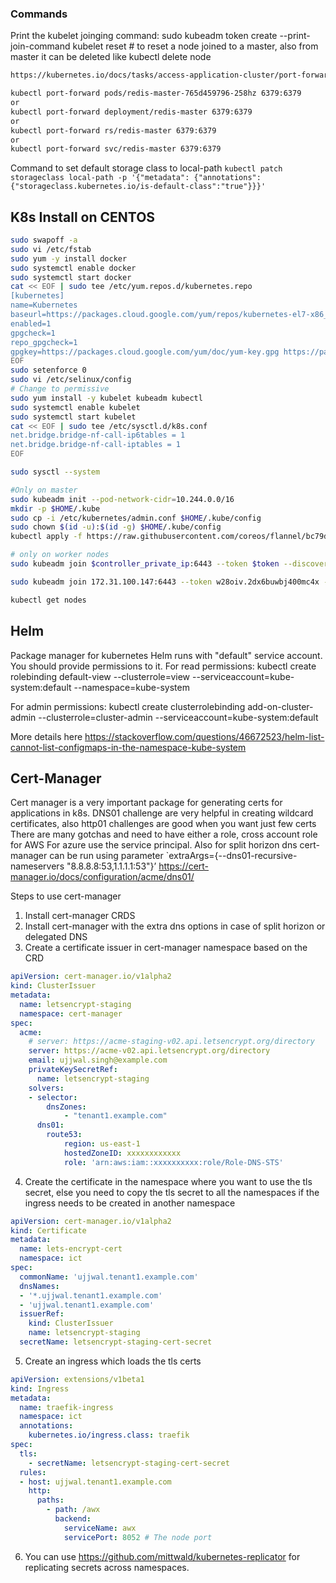 ### Commands
Print the kubelet joinging command:
sudo kubeadm token create --print-join-command
kubelet reset # to reset a node joined to a master, also from master it can be deleted like kubectl delete node <node-name>

```bash
https://kubernetes.io/docs/tasks/access-application-cluster/port-forward-access-application-cluster/

kubectl port-forward pods/redis-master-765d459796-258hz 6379:6379
or
kubectl port-forward deployment/redis-master 6379:6379 
or
kubectl port-forward rs/redis-master 6379:6379 
or
kubectl port-forward svc/redis-master 6379:6379
```

Command to set default storage class to local-path
`kubectl patch storageclass local-path -p '{"metadata": {"annotations":{"storageclass.kubernetes.io/is-default-class":"true"}}}'`


## K8s Install on CENTOS

```bash
sudo swapoff -a
sudo vi /etc/fstab
sudo yum -y install docker
sudo systemctl enable docker
sudo systemctl start docker
cat << EOF | sudo tee /etc/yum.repos.d/kubernetes.repo
[kubernetes]
name=Kubernetes
baseurl=https://packages.cloud.google.com/yum/repos/kubernetes-el7-x86_64
enabled=1
gpgcheck=1
repo_gpgcheck=1
gpgkey=https://packages.cloud.google.com/yum/doc/yum-key.gpg https://packages.cloud.google.com/yum/doc/rpm-package-key.gpg
EOF
sudo setenforce 0
sudo vi /etc/selinux/config
# Change to permissive
sudo yum install -y kubelet kubeadm kubectl
sudo systemctl enable kubelet
sudo systemctl start kubelet
cat << EOF | sudo tee /etc/sysctl.d/k8s.conf
net.bridge.bridge-nf-call-ip6tables = 1
net.bridge.bridge-nf-call-iptables = 1
EOF

sudo sysctl --system

#Only on master
sudo kubeadm init --pod-network-cidr=10.244.0.0/16
mkdir -p $HOME/.kube
sudo cp -i /etc/kubernetes/admin.conf $HOME/.kube/config
sudo chown $(id -u):$(id -g) $HOME/.kube/config
kubectl apply -f https://raw.githubusercontent.com/coreos/flannel/bc79dd1505b0c8681ece4de4c0d86c5cd2643275/Documentation/kube-flannel.yml

# only on worker nodes
sudo kubeadm join $controller_private_ip:6443 --token $token --discovery-token-ca-cert-hash $hash

sudo kubeadm join 172.31.100.147:6443 --token w28oiv.2dx6buwbj400mc4x --discovery-token-ca-cert-hash sha256:ed0e354f71183a76cbb58166d5d710b3b39e343c253ee232509ce5f412d05b3a

kubectl get nodes
```

## Helm

Package manager for kubernetes
Helm runs with "default" service account. You should provide permissions to it.
For read permissions:
kubectl create rolebinding default-view --clusterrole=view --serviceaccount=kube-system:default --namespace=kube-system

For admin permissions:
kubectl create clusterrolebinding add-on-cluster-admin --clusterrole=cluster-admin --serviceaccount=kube-system:default

More details here
https://stackoverflow.com/questions/46672523/helm-list-cannot-list-configmaps-in-the-namespace-kube-system


## Cert-Manager

Cert manager is a very important package for generating certs for applications in k8s.
DNS01 challenge are very helpful in creating wildcard certificates, also http01 challenges are good when you want just few certs
There are many gotchas and need to have either a role, cross account role for AWS
For azure use the service principal.
Also for split horizon dns cert-manager can be run using parameter `extraArgs={--dns01-recursive-nameservers "8.8.8.8:53,1.1.1.1:53"}’
https://cert-manager.io/docs/configuration/acme/dns01/

Steps to use cert-manager
1.	Install cert-manager CRDS
2.	Install cert-manager with the extra dns options in case of split horizon or delegated DNS
3.	Create a certificate issuer in cert-manager namespace based on the CRD

```yaml
apiVersion: cert-manager.io/v1alpha2
kind: ClusterIssuer
metadata:
  name: letsencrypt-staging
  namespace: cert-manager
spec:
  acme:
    # server: https://acme-staging-v02.api.letsencrypt.org/directory
    server: https://acme-v02.api.letsencrypt.org/directory
    email: ujjwal.singh@example.com
    privateKeySecretRef:
      name: letsencrypt-staging
    solvers:
    - selector:
        dnsZones:
            - "tenant1.example.com"
      dns01:
        route53:
            region: us-east-1
            hostedZoneID: xxxxxxxxxxxx
            role: 'arn:aws:iam::xxxxxxxxxx:role/Role-DNS-STS'
```


4.	Create the certificate in the namespace where you want to use the tls secret, else you need to copy the tls secret to all the namespaces if  the ingress needs to be created in another namespace

```yaml
apiVersion: cert-manager.io/v1alpha2
kind: Certificate
metadata:
  name: lets-encrypt-cert
  namespace: ict
spec:
  commonName: 'ujjwal.tenant1.example.com'
  dnsNames:
  - '*.ujjwal.tenant1.example.com'
  - 'ujjwal.tenant1.example.com'
  issuerRef:
    kind: ClusterIssuer
    name: letsencrypt-staging
  secretName: letsencrypt-staging-cert-secret
```


5.	Create an ingress which loads the tls certs 
```yaml
apiVersion: extensions/v1beta1
kind: Ingress
metadata:
  name: traefik-ingress
  namespace: ict
  annotations:
    kubernetes.io/ingress.class: traefik
spec:
  tls:
    - secretName: letsencrypt-staging-cert-secret
  rules:
  - host: ujjwal.tenant1.example.com
    http:
      paths:
        - path: /awx
          backend:
            serviceName: awx
            servicePort: 8052 # The node port
```
6.	You can use https://github.com/mittwald/kubernetes-replicator for replicating secrets across namespaces.

